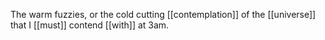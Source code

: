 The warm fuzzies, or the cold cutting [[contemplation]] of the [[universe]] that I [[must]] contend [[with]] at 3am.